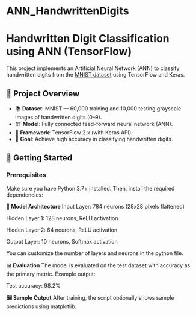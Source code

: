 # ANN_HandwrittenDigits

# Handwritten Digit Classification using ANN (TensorFlow)

This project implements an Artificial Neural Network (ANN) to classify handwritten digits from the [MNIST dataset](https://en.wikipedia.org/wiki/MNIST_database) using TensorFlow and Keras.

## 🧠 Project Overview

- 📚 **Dataset**: MNIST — 60,000 training and 10,000 testing grayscale images of handwritten digits (0–9).
- 🏗 **Model**: Fully connected feed-forward neural network (ANN).
- 🧪 **Framework**: TensorFlow 2.x (with Keras API).
- 🎯 **Goal**: Achieve high accuracy in classifying handwritten digits.

## 🚀 Getting Started

### Prerequisites

Make sure you have Python 3.7+ installed. Then, install the required dependencies:

**🧱 Model Architecture**
Input Layer: 784 neurons (28x28 pixels flattened)

Hidden Layer 1: 128 neurons, ReLU activation

Hidden Layer 2: 64 neurons, ReLU activation

Output Layer: 10 neurons, Softmax activation

You can customize the number of layers and neurons in the python file.

**📊 Evaluation**
The model is evaluated on the test dataset with accuracy as the primary metric. Example output:

Test accuracy: 98.2%

 **🖼 Sample Output**
After training, the script optionally shows sample predictions using matplotlib.

